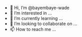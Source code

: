 - 👋 Hi, I’m @bayembaye-wade
- 👀 I’m interested in ...
- 🌱 I’m currently learning ...
- 💞️ I’m looking to collaborate on ...
- 📫 How to reach me ...

<!---
bayembaye-wade/bayembaye-wade is a ✨ special ✨ repository because its `README.md` (this file) appears on your GitHub profile.
You can click the Preview link to take a look at your changes.
--->
